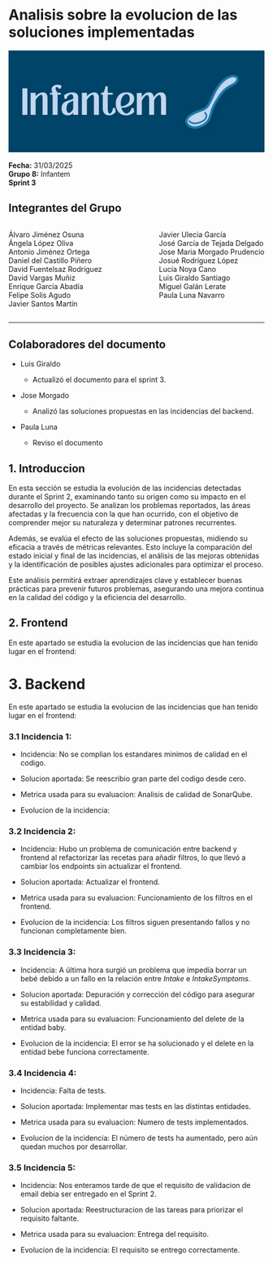 # Analisis sobre la evolucion de las soluciones implementadas

![Portada](../../images/Infantem.png)


**Fecha:** 31/03/2025  
**Grupo 8:** Infantem  
**Sprint 3**

## Integrantes del Grupo
<div style="display: flex; justify-content: space-between; gap: 2px;">
  <div>
    <ul style="padding-left: 0; list-style: none;">
      <li>Álvaro Jiménez Osuna</li>
      <li>Ángela López Oliva</li>
      <li>Antonio Jiménez Ortega</li>
      <li>Daniel del Castillo Piñero</li>
      <li>David Fuentelsaz Rodríguez</li>
      <li>David Vargas Muñiz</li>
      <li>Enrique García Abadía</li>
      <li>Felipe Solís Agudo</li>
      <li>Javier Santos Martín</li>
    </ul>
  </div>

  <div>
    <ul style="padding-left: 0; list-style: none;">
    <li>Javier Ulecia García</li>
      <li>José García de Tejada Delgado</li>
      <li>Jose Maria Morgado Prudencio</li>
      <li>Josué Rodríguez López</li>
      <li>Lucía Noya Cano</li>
      <li>Luis Giraldo Santiago</li>
      <li>Miguel Galán Lerate</li>
      <li>Paula Luna Navarro</li>
    </ul>
  </div>
</div>

---

## Colaboradores del documento
- Luis Giraldo
  - Actualizó el documento para el sprint 3.

- Jose Morgado
  - Analizó las soluciones propuestas en las incidencias del backend.
- Paula Luna 
  - Reviso el documento


## 1. Introduccion

En esta sección se estudia la evolución de las incidencias detectadas durante el Sprint 2, examinando tanto su origen como su impacto en el desarrollo del proyecto. Se analizan los problemas reportados, las áreas afectadas y la frecuencia con la que han ocurrido, con el objetivo de comprender mejor su naturaleza y determinar patrones recurrentes.

Además, se evalúa el efecto de las soluciones propuestas, midiendo su eficacia a través de métricas relevantes. Esto incluye la comparación del estado inicial y final de las incidencias, el análisis de las mejoras obtenidas y la identificación de posibles ajustes adicionales para optimizar el proceso.

Este análisis permitirá extraer aprendizajes clave y establecer buenas prácticas para prevenir futuros problemas, asegurando una mejora continua en la calidad del código y la eficiencia del desarrollo.

## 2. Frontend

En este apartado se estudia la evolucion de las incidencias que han tenido lugar en el frontend:


# 3. Backend

En este apartado se estudia la evolucion de las incidencias que han tenido lugar en el frontend:


### 3.1 Incidencia 1:

- Incidencia: No se complian los estandares minimos de calidad en el codigo.

- Solucion aportada: Se reescribio gran parte del codigo desde cero.

- Metrica usada para su evaluacion: Analisis de calidad de SonarQube.

- Evolucion de la incidencia:

### 3.2 Incidencia 2:

- Incidencia: Hubo un problema de comunicación entre backend y frontend al refactorizar las recetas para añadir filtros, lo que llevó a cambiar los endpoints sin actualizar el frontend.

- Solucion aportada: Actualizar el frontend.

- Metrica usada para su evaluacion: Funcionamiento de los filtros en el frontend.

- Evolucion de la incidencia: Los filtros siguen presentando fallos y no funcionan completamente bien.

### 3.3 Incidencia 3:

- Incidencia: A última hora surgió un problema que impedía borrar un bebé debido a un fallo en la relación entre *Intake* e *IntakeSymptoms*.

- Solucion aportada: Depuración y corrección del código para asegurar su estabilidad y calidad.

- Metrica usada para su evaluacion: Funcionamiento del delete de la entidad baby.

- Evolucion de la incidencia: El error se ha solucionado y el delete en la entidad bebe funciona correctamente.

### 3.4 Incidencia 4:

- Incidencia: Falta de tests.

- Solucion aportada: Implementar mas tests en las distintas entidades.

- Metrica usada para su evaluacion: Numero de tests implementados.

- Evolucion de la incidencia: El número de tests ha aumentado, pero aún quedan muchos por desarrollar.

### 3.5 Incidencia 5:

- Incidencia: Nos enteramos tarde de que el requisito de validacion de email debia ser entregado en el Sprint 2.

- Solucion aportada: Reestructuracion de las tareas para priorizar el requisito faltante.

- Metrica usada para su evaluacion: Entrega del requisito.

- Evolucion de la incidencia: El requisito se entrego correctamente.
